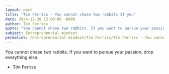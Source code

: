 ```yaml
---
layout: post
title: "Tim Ferriss - You cannot chase two rabbits If you"
date: 2024-12-28 12:00:00 -0000
author: Tim Ferriss
quote: "You cannot chase two rabbits. If you want to pursue your passion, drop everything else."
subject: Entrepreneurial mindset
permalink: /Entrepreneurial mindset/Tim Ferriss/Tim Ferriss - You cannot chase two rabbits If you
---
```


You cannot chase two rabbits. If you want to pursue your passion, drop everything else.

- Tim Ferriss
